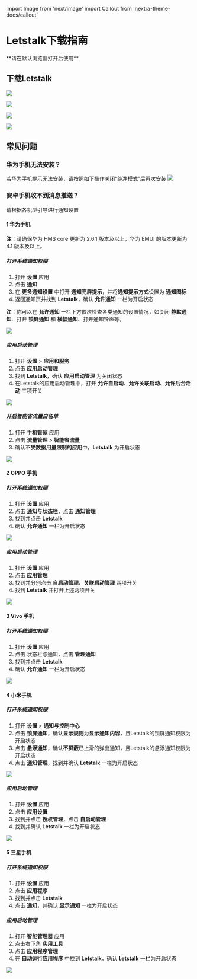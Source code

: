 import Image from 'next/image'
import Callout from 'nextra-theme-docs/callout'

# Letstalk下载指南
<Callout emoji="💡">
  **请在默认浏览器打开后使用**
</Callout>

## 下载Letstalk

[![](./letstalk/download_android.svg)](https://persistence.biatalk.cc/+InstallationFile/Letstalk_app.apk)

[![](./letstalk/download_ios.svg)](https://apps.apple.com/cn/app/letstalk-im/id1270059337)

[![](./letstalk/download_windows.svg)](https://letstalk-file.oss-cn-hongkong.aliyuncs.com/InstallationFile/Letstalk_Install.msi)

[![](./letstalk/download_mac.svg)](https://letstalk-file.oss-cn-hongkong.aliyuncs.com/InstallationFile/osx-letstalk.dmg)


## 常见问题
### 华为手机无法安装？
若华为手机提示无法安装，请按照如下操作关闭“纯净模式”后再次安装
![](./letstalk/image-20220819105410031-16608963651023.png)

### 安卓手机收不到消息推送？
请根据各机型引导进行通知设置

#### 1 华为手机

**注**：请确保华为 HMS core 更新为 2.6.1 版本及以上，华为 EMUI 的版本更新为 4.1 版本及以上。

##### 打开系统通知权限

1. 打开 **设置** 应用
2. 点击 **通知**
3. 在 **更多通知设置** 中打开 **通知亮屏提示**，并将**通知提示方式**设置为 **通知图标**
4. 返回通知页并找到 **Letstalk**，确认 **允许通知** 一栏为开启状态

**注**：你可以在 **允许通知** 一栏下方依次检查各类通知的设置情况，如关闭 **静默通知**、打开 **锁屏通知** 和 **横幅通知**、打开通知铃声等。

![](./letstalk/image-20220819131514680-16608963779384.png)

##### 应用启动管理

1. 打开 **设置** > **应用和服务** 
2. 点击 **应用启动管理**
3. 找到 **Letstalk**，确认 **应用启动管理** 为关闭状态
4. 在Letstalk的应用启动管理中，打开 **允许自启动**、**允许关联启动**、**允许后台活动** 三项开关

![](./letstalk/image-20220819131711142-16608963801155.png)

##### 开启智能省流量白名单

1. 打开 **手机管家** 应用
2. 点击 **流量管理** > **智能省流量**
3. 确认**不受数据用量限制的应用**中，**Letstalk** 为开启状态

![](./letstalk/image-20220819131826176-16608963818786.png)

#### 2 OPPO 手机

##### 打开系统通知权限

1. 打开 **设置** 应用
2. 点击 **通知与状态栏**，点击 **通知管理**
3. 找到并点击 **Letstalk**
4. 确认 **允许通知** 一栏为开启状态

![](./letstalk/image-20220819132013309-16608963840887.png)

##### 应用启动管理

1. 打开 **设置** 应用
2. 点击 **应用管理**
3. 找到并分别点击 **自启动管理**、**关联启动管理** 两项开关
4. 找到 **Letstalk** 并打开上述两项开关

![](./letstalk/image-20220819132131124-16608963866288.png)

#### **3 Vivo 手机**

##### 打开系统通知权限

1. 打开 **设置** 应用
2. 点击 状态栏与通知，点击 **管理通知**
3. 找到并点击 **Letstalk**
4. 确认 **允许通知** 一栏为开启状态

![](./letstalk/image-20220819132242590-16608963894999.png)

#### **4 小米手机**

##### 打开系统通知权限

1. 打开 **设置** > **通知与控制中心**
2. 点击 **锁屏通知**，确认**显示规则**为**显示通知内容**，且Letstalk的锁屏通知权限为开启状态
3. 点击 **悬浮通知**，确认**不屏蔽**已上滑的弹出通知，且Letstalk的悬浮通知权限为开启状态
4. 点击 **通知管理**，找到并确认 **Letstalk** 一栏为开启状态

![](./letstalk/image-20220819132602902-166089639214510.png)

##### 应用启动管理

1. 打开 **设置** 应用
2. 点击 **应用设置**
3. 找到并点击 **授权管理**，点击 **自启动管理**
4. 找到并确认 **Letstalk** 一栏为开启状态

![](./letstalk/image-20220819132648799-166089639584811.png)

#### **5 三星手机**

##### 打开系统通知权限

1. 打开 **设置** 应用
2. 点击 **应用程序**
3. 找到并点击 **Letstalk**
4. 点击 **通知**，并确认 **显示通知** 一栏为开启状态

##### 应用启动管理

1. 打开 **智能管理器** 应用
2. 点击右下角 **实用工具**
3. 点击 **应用程序管理**
4. 在 **自动运行应用程序** 中找到 **Letstalk**，确认 **Letstalk** 一栏为开启状态

![](./letstalk/image-20220819132812213-166089639848812.png)
